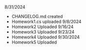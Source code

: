 8/31/2024 
- CHANGELOG.md created
- Homework1.cs uploaded 
9/8/2024
- Homework2 Uploaded
9/16/24
- Homework3 Uploaded
9/23/24
- Homework4 Uploaded
9/30/2024
- Homework5 Uploaded
